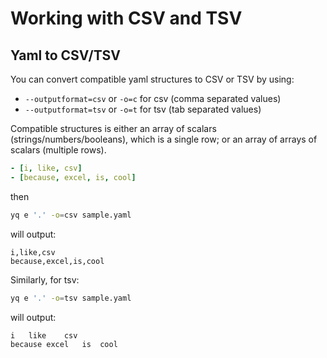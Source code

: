 # Working with CSV and TSV

## Yaml to CSV/TSV

You can convert compatible yaml structures to CSV or TSV by using:
- `--outputformat=csv` or `-o=c` for csv (comma separated values)
- `--outputformat=tsv` or `-o=t` for tsv (tab separated values)

Compatible structures is either an array of scalars (strings/numbers/booleans), which is a single row; or an array of arrays of scalars (multiple rows).

```yaml
- [i, like, csv]
- [because, excel, is, cool]
```

then

```bash
yq e '.' -o=csv sample.yaml
```

will output:

```csv
i,like,csv
because,excel,is,cool
```

Similarly, for tsv:

```bash
yq e '.' -o=tsv sample.yaml
```

will output:

```tsv
i	like	csv
because	excel	is	cool
```


